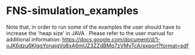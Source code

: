 # FNS-simulation_examples

Note that, in order to run some of the examples the user should have to increase the 'heap size' in JAVA . Please refer to the user manual for additional information: 
https://docs.google.com/document/d/1-oJK6dzu6KIggYonajqVq8xA6mUZ3ZZdBMq7zVMyTcA/export?format=pdf
